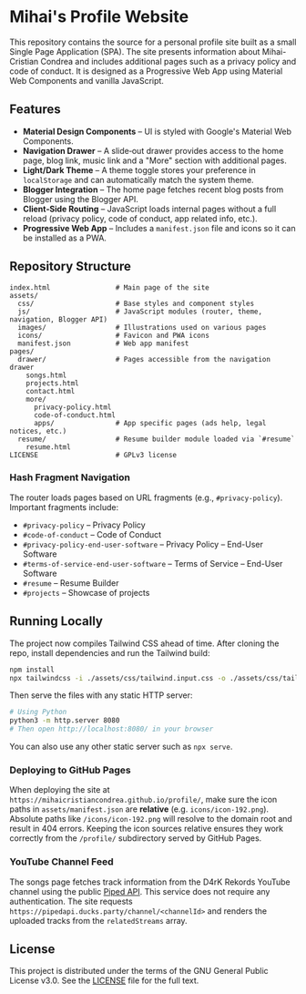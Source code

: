 # Mihai's Profile Website

This repository contains the source for a personal profile site built as a small Single Page Application (SPA). The site presents information about Mihai-Cristian Condrea and includes additional pages such as a privacy policy and code of conduct. It is designed as a Progressive Web App using Material Web Components and vanilla JavaScript.

## Features

- **Material Design Components** – UI is styled with Google's Material Web Components.
- **Navigation Drawer** – A slide‑out drawer provides access to the home page, blog link, music link and a "More" section with additional pages.
- **Light/Dark Theme** – A theme toggle stores your preference in `localStorage` and can automatically match the system theme.
- **Blogger Integration** – The home page fetches recent blog posts from Blogger using the Blogger API.
- **Client‑Side Routing** – JavaScript loads internal pages without a full reload (privacy policy, code of conduct, app related info, etc.).
- **Progressive Web App** – Includes a `manifest.json` file and icons so it can be installed as a PWA.

## Repository Structure

```
index.html                # Main page of the site
assets/
  css/                    # Base styles and component styles
  js/                     # JavaScript modules (router, theme, navigation, Blogger API)
  images/                 # Illustrations used on various pages
  icons/                  # Favicon and PWA icons
  manifest.json           # Web app manifest
pages/
  drawer/                 # Pages accessible from the navigation drawer
    songs.html
    projects.html
    contact.html
    more/
      privacy-policy.html
      code-of-conduct.html
      apps/               # App specific pages (ads help, legal notices, etc.)
  resume/                 # Resume builder module loaded via `#resume`
    resume.html
LICENSE                   # GPLv3 license
```

### Hash Fragment Navigation

The router loads pages based on URL fragments (e.g., `#privacy-policy`). Important fragments include:

- `#privacy-policy` – Privacy Policy
- `#code-of-conduct` – Code of Conduct
- `#privacy-policy-end-user-software` – Privacy Policy – End-User Software
- `#terms-of-service-end-user-software` – Terms of Service – End-User Software
- `#resume` – Resume Builder
- `#projects` – Showcase of projects

## Running Locally

The project now compiles Tailwind CSS ahead of time. After cloning the repo, install dependencies and run the Tailwind build:

```bash
npm install
npx tailwindcss -i ./assets/css/tailwind.input.css -o ./assets/css/tailwind.css --minify
```

Then serve the files with any static HTTP server:

```bash
# Using Python
python3 -m http.server 8080
# Then open http://localhost:8080/ in your browser
```

You can also use any other static server such as `npx serve`.

### Deploying to GitHub Pages

When deploying the site at
`https://mihaicristiancondrea.github.io/profile/`, make sure the icon
paths in `assets/manifest.json` are **relative** (e.g.
`icons/icon-192.png`). Absolute paths like `/icons/icon-192.png` will
resolve to the domain root and result in 404 errors. Keeping the icon
sources relative ensures they work correctly from the `/profile/`
subdirectory served by GitHub Pages.

### YouTube Channel Feed

The songs page fetches track information from the D4rK Rekords YouTube channel
using the public [Piped API](https://github.com/TeamPiped/Piped). This service
does not require any authentication. The site requests
`https://pipedapi.ducks.party/channel/<channelId>` and renders the uploaded
tracks from the `relatedStreams` array.

## License

This project is distributed under the terms of the GNU General Public License v3.0. See the [LICENSE](LICENSE) file for the full text.

